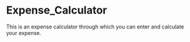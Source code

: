 # Expense_Calculator
This is an expense calculator through which you can enter and calculate your expense.
